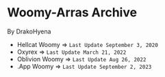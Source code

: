 # Woomy-Arras Archive
By DrakoHyena

- Hellcat Woomy => `Last Update September 3, 2020`
- Oxyrex => `Last Update March 21, 2022`
- Oblivion Woomy => `Last Update Aug 26, 2022`
- .App Woomy => `Last Update September 2, 2023`
